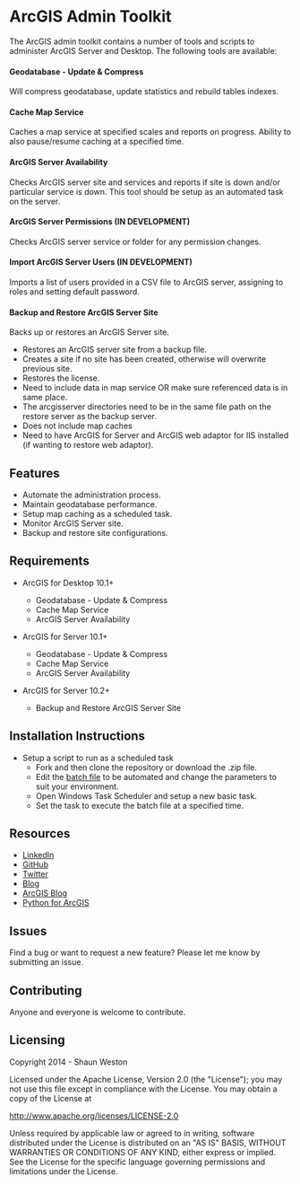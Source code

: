# ArcGIS Admin Toolkit

The ArcGIS admin toolkit contains a number of tools and scripts to administer ArcGIS Server and Desktop. The following tools are available:

#### Geodatabase - Update & Compress
Will compress geodatabase, update statistics and rebuild tables indexes. 

#### Cache Map Service
Caches a map service at specified scales and reports on progress. Ability to also pause/resume caching at a specified time.

#### ArcGIS Server Availability
Checks ArcGIS server site and services and reports if site is down and/or particular service is down. This tool should be setup as an automated task on the server.

#### ArcGIS Server Permissions (IN DEVELOPMENT)
Checks ArcGIS server service or folder for any permission changes. 

#### Import ArcGIS Server Users (IN DEVELOPMENT)
Imports a list of users provided in a CSV file to ArcGIS server, assigning to roles and setting default password.

#### Backup and Restore ArcGIS Server Site
Backs up or restores an ArcGIS Server site. 
* Restores an ArcGIS server site from a backup file.
* Creates a site if no site has been created, otherwise will overwrite previous site. 
* Restores the license.
* Need to include data in map service OR make sure referenced data is in same place.
* The arcgisserver directories need to be in the same file path on the restore server as the backup server.
* Does not include map caches
* Need to have ArcGIS for Server and ArcGIS web adaptor for IIS installed (if wanting to restore web adaptor).


## Features

* Automate the administration process.
* Maintain geodatabase performance.
* Setup map caching as a scheduled task.
* Monitor ArcGIS Server site.
* Backup and restore site configurations.


## Requirements

* ArcGIS for Desktop 10.1+ 
	* Geodatabase - Update & Compress
	* Cache Map Service
	* ArcGIS Server Availability

* ArcGIS for Server 10.1+
	* Geodatabase - Update & Compress
	* Cache Map Service
	* ArcGIS Server Availability

* ArcGIS for Server 10.2+
	* Backup and Restore ArcGIS Server Site


## Installation Instructions

* Setup a script to run as a scheduled task
	* Fork and then clone the repository or download the .zip file. 
	* Edit the [batch file](/Examples) to be automated and change the parameters to suit your environment.
	* Open Windows Task Scheduler and setup a new basic task.
	* Set the task to execute the batch file at a specified time.


## Resources

* [LinkedIn](http://www.linkedin.com/in/sfweston)
* [GitHub](https://github.com/WestonSF)
* [Twitter](https://twitter.com/Westonelli)
* [Blog](http://westonelli.wordpress.com)
* [ArcGIS Blog](http://blogs.esri.com/esri/arcgis)
* [Python for ArcGIS](http://resources.arcgis.com/en/communities/python)


## Issues

Find a bug or want to request a new feature?  Please let me know by submitting an issue.


## Contributing

Anyone and everyone is welcome to contribute. 


## Licensing
Copyright 2014 - Shaun Weston

Licensed under the Apache License, Version 2.0 (the "License");
you may not use this file except in compliance with the License.
You may obtain a copy of the License at

   http://www.apache.org/licenses/LICENSE-2.0

Unless required by applicable law or agreed to in writing, software
distributed under the License is distributed on an "AS IS" BASIS,
WITHOUT WARRANTIES OR CONDITIONS OF ANY KIND, either express or implied.
See the License for the specific language governing permissions and
limitations under the License.